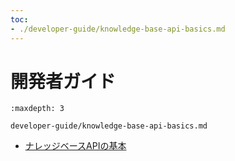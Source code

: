 ```yaml
---
toc:
- ./developer-guide/knowledge-base-api-basics.md
---
```

# 開発者ガイド

```{toctree}
:maxdepth: 3

developer-guide/knowledge-base-api-basics.md
```

* [ナレッジベースAPIの基本](./developer-guide/knowledge-base-api-basics.md)